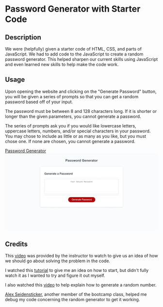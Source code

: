 # Password Generator with Starter Code

## Description

We were (helpfully) given a starter code of HTML, CSS, and parts of JavaScript. We had to add code to the JavaScript to create a random password generator. This helped sharpen our current skills using JavaScript and even learned new skills to help make the code work.

## Usage

Upon opening the website and clicking on the "Generate Password" button, you will be given a series of prompts so that you can get a random password based off of your input. 

The password must be between 8 and 128 characters long. If it is shorter or longer than the given parameters, you cannot generate a password. 

The series of prompts ask you if you would like lowercase letters, uppercase letters, numbers, and/or special characters in your password. You may chose to include as little or as many as you like, but you must chose one. If none are chosen, you cannot generate a password.

[Password Generator]()
![Password Generator Screenshot](assets/images/Loadup%20Page.jpeg)

## Credits

This [video](https://www.youtube.com/watch?v=x4HUaiazDes) was provided by the instructor to watch to give us an idea of how we should go about solving the problem in the code.

I watched this [tutorial](https://www.youtube.com/watch?v=v2jfGo7ztm8) to give me an idea on how to start, but didn't fully watch it as I wanted to try and figure it out myself.

I also watched this [video](https://www.youtube.com/watch?v=1Rq_LrpcgIM) to help explain how to generate a random number.

[Alex Seidensticker](https://github.com/koi-as), another member of the bootcamp class, helped me debug my code concerning the random generator to get it working.
